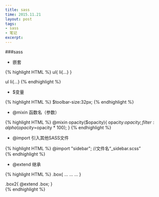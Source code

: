 ```yaml
---
title: sass
time: 2015.11.21
layout: post
tags:
- sass
- 笔记
excerpt: 
---
```

###sass
- 嵌套

{% highlight HTML %}
ul{
	li{...}
}

ul li{...}
{% endhighlight %}

- $变量
 
{% highlight HTML %}
$toolbar-size:32px;
{% endhighlight %}

- @mixin 函数名（参数）

{% highlight HTML %}
@mixin opacity($opacity){
	opacity:$opacity;
	filter:alpha(opacity=$opacity * 100);
}
{% endhighlight %}

- @import 引入其他SASS文件

{% highlight HTML %}
@import "sidebar";        //文件名“_sidebar.scss”         
{% endhighlight %}

- @extend 继承

{% highlight HTML %}
.box{
	...
	...
	...
}

.box2{
  @extend .box;
}       
{% endhighlight %}
